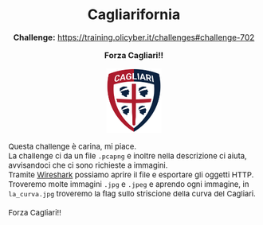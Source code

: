 <h1 style="text-align: center;">Cagliarifornia</h1>

<p style="text-align: center; font-size: 16px;">
  <strong>Challenge:</strong> <a href="https://training.olicyber.it/challenges#challenge-702">https://training.olicyber.it/challenges#challenge-702</a>
</p>

<p style="text-align: center; font-size: 16px;">
  <strong>Forza Cagliari!!</strong></a>
</p>

<center><img src="https://raw.githubusercontent.com/Nik747575/OlicyberWriteups/main/Fotochallenge/Cagliari.png" alt="Stemma" height="130" width="110.5" ></center>



<p style="font-size: 15px;">
  Questa challenge è carina, mi piace.<br>
  La challenge ci da un file <code>.pcapng</code> e inoltre nella descrizione ci aiuta, avvisandoci che ci sono richieste a immagini.<br>
  Tramite <a href="https://www.wireshark.org/download.html">Wireshark</a> possiamo aprire il file e esportare gli oggetti HTTP.<br>
  Troveremo molte immagini <code>.jpg</code> e <code>.jpeg</code> e aprendo ogni immagine, in <code>la_curva.jpg</code> troveremo la flag sullo striscione della curva del Cagliari.<br><br> Forza Cagliari!!
</p>


